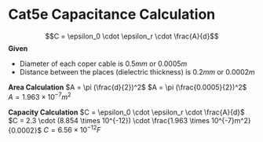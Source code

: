 # Cat5e Capacitance Calculation

$$C = \epsilon_0 \cdot \epsilon_r \cdot \frac{A}{d}$$
**Given**
 - Diameter of each coper cable is $0.5 mm$ or $0.0005 m$
 - Distance between the places (dielectric thickness) is $0.2 mm$ or $0.0002m$

**Area Calculation**
$A = \pi (\frac{d}{2})^2$
$A = \pi (\frac{0.0005}{2})^2$
$A = 1.963 \times 10^{-7}m^2$

**Capacity Calculation**
$C = \epsilon_0 \cdot \epsilon_r \cdot \frac{A}{d}$
$C = 2.3 \cdot (8.854 \times 10^{-12}) \cdot \frac{1.963 \times 10^{-7}m^2}{0.0002}$
$C = 6.56 \times 10^{-12}F$ 
